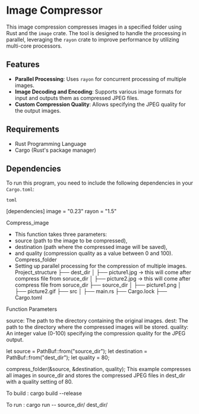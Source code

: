 # Image Compressor

This image compression compresses images in a specified folder using Rust and the `image` crate. The tool is designed to handle the processing in parallel, leveraging the `rayon` crate to improve performance by utilizing multi-core processors.

## Features

- **Parallel Processing**: Uses `rayon` for concurrent processing of multiple images.
- **Image Decoding and Encoding**: Supports various image formats for input and outputs them as compressed JPEG files.
- **Custom Compression Quality**: Allows specifying the JPEG quality for the output images.

## Requirements

- Rust Programming Language
- Cargo (Rust's package manager)

## Dependencies

To run this program, you need to include the following dependencies in your `Cargo.toml`:

```toml```

[dependencies]
image = "0.23"
rayon = "1.5"

Compress_image
 - This function takes three parameters: 
 - source (path to the image to be compressed), 
 - destination (path where the compressed image will be saved), 
 - and quality (compression quality as a value between 0 and 100).
Compress_folder 
 - Setting up parallel processing for the compression of multiple images.
Project_structure
├── dest_dir 
│   ├── picture1.jpg -> this will come after compress file from soruce_dir
│   ├── picture2.jpg -> this will come after compress file from soruce_dir
├── source_dir
│   ├── picture1.png
│   ├── picture2.gif
├── src
│   ├── main.rs
├── Cargo.lock
├── Cargo.toml

Function Parameters

source: The path to the directory containing the original images.
dest: The path to the directory where the compressed images will be stored.
quality: An integer value (0-100) specifying the compression quality for the JPEG output.

let source = PathBuf::from("source_dir");
let destination = PathBuf::from("dest_dir");
let quality = 80;

compress_folder(&source, &destination, quality);
This example compresses all images in source_dir and stores the compressed JPEG files in dest_dir with a quality setting of 80.

To build : cargo build --release

To run : cargo run -- source_dir/ dest_dir/

